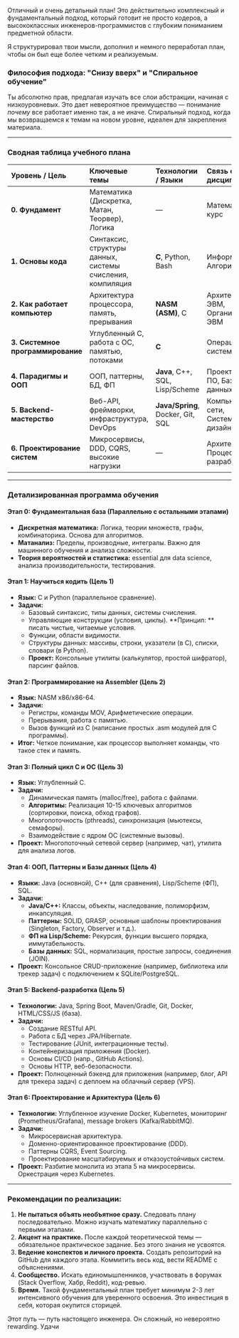 Отличный и очень детальный план! Это действительно комплексный и фундаментальный подход, который готовит не просто кодеров, а высококлассных инженеров-программистов с глубоким пониманием предметной области.

Я структурировал твои мысли, дополнил и немного переработал план, чтобы он был еще более четким и реализуемым.

### Философия подхода: "Снизу вверх" и "Спиральное обучение"

Ты абсолютно прав, предлагая изучать все слои абстракции, начиная с низкоуровневых. Это дает невероятное преимущество — понимание *почему* все работает именно так, а не иначе. Спиральный подход, когда мы возвращаемся к темам на новом уровне, идеален для закрепления материала.

---

### Сводная таблица учебного плана

| Уровень / Цель | Ключевые темы | Технологии / Языки | Связь с дисциплинами |
| :--- | :--- | :--- | :--- |
| **0. Фундамент** | Математика (Дискретка, Матан, Теорвер), Логика | — | Математический курс |
| **1. Основы кода** | Синтаксис, структуры данных, системы счисления, компиляция | **C**, Python, Bash | Информатика, Алгоритмы |
| **2. Как работает компьютер** | Архитектура процессора, память, прерывания | **NASM (ASM)**, C | Архитектура ЭВМ, Организация ЭВМ |
| **3. Системное программирование** | Углубленный C, работа с ОС, памятью, потоками | **C** | Операционные системы |
| **4. Парадигмы и ООП** | ООП, паттерны, БД, ФП | **Java**, C++, SQL, Lisp/Scheme | Проектирование ПО, Базы данных |
| **5. Backend-мастерство** | Веб-API, фреймворки, инфраструктура, DevOps | **Java/Spring**, Docker, Git, SQL | Компьютерные сети, Системный дизайн |
| **6. Проектирование систем** | Микросервисы, DDD, CQRS, высокие нагрузки | — | Архитектура ПО, Процессы разработки |

---

### Детализированная программа обучения

#### **Этап 0: Фундаментальная база (Параллельно с остальными этапами)**
*   **Дискретная математика:** Логика, теории множеств, графы, комбинаторика. Основа для алгоритмов.
*   **Матанализ:** Пределы, производные, интегралы. Важно для машинного обучения и анализа сложности.
*   **Теория вероятностей и статистика:** essential для data science, анализа производительности, тестирования.

#### **Этап 1: Научиться кодить (Цель 1)**
*   **Язык:** C и Python (параллельное сравнение).
*   **Задачи:**
    *   Базовый синтаксис, типы данных, системы счисления.
    *   Управляющие конструкции (условия, циклы). **Принцип: ** писать чистые, читаемые условия.
    *   Функции, области видимости.
    *   Структуры данных: массивы, строки, указатели (в C), списки, словари (в Python).
    *   **Проект:** Консольные утилиты (калькулятор, простой шифратор), парсинг файлов.

#### **Этап 2: Программирование на Assembler (Цель 2)**
*   **Язык:** NASM x86/x86-64.
*   **Задачи:**
    *   Регистры, команды MOV, Арифметические операции.
    *   Прерывания, работа с памятью.
    *   Вызов функций из C (написание простых .asm модулей для C программы).
*   **Итог:** Четкое понимание, как процессор выполняет команды, что такое стек и память.

#### **Этап 3: Полный цикл C и ОС (Цель 3)**
*   **Язык:** Углубленный C.
*   **Задачи:**
    *   Динамическая память (malloc/free), работа с файлами.
    *   **Алгоритмы:** Реализация 10-15 ключевых алгоритмов (сортировки, поиска, обход графов).
    *   Многопоточность (pthreads), синхронизация (мьютексы, семафоры).
    *   Взаимодействие с ядром ОС (системные вызовы).
*   **Проект:** Многопоточный сетевой сервер (например, чат), утилита для анализа логов.

#### **Этап 4: ООП, Паттерны и Базы данных (Цель 4)**
*   **Языки:** Java (основной), C++ (для сравнения), Lisp/Scheme (ФП), SQL.
*   **Задачи:**
    *   **Java/C++:** Классы, объекты, наследование, полиморфизм, инкапсуляция.
    *   **Паттерны:** SOLID, GRASP, основные шаблоны проектирования (Singleton, Factory, Observer и т.д.).
    *   **ФП на Lisp/Scheme:** Рекурсия, функции высшего порядка, иммутабельность.
    *   **Базы данных:** SQL, нормализация, простые запросы, соединения (JOIN).
*   **Проект:** Консольное CRUD-приложение (например, библиотека или трекер задач) с подключением к SQLite/PostgreSQL.

#### **Этап 5: Backend-разработка (Цель 5)**
*   **Технологии:** Java, Spring Boot, Maven/Gradle, Git, Docker, HTML/CSS/JS (база).
*   **Задачи:**
    *   Создание RESTful API.
    *   Работа с БД через JPA/Hibernate.
    *   Тестирование (JUnit, интеграционные тесты).
    *   Контейнеризация приложения (Docker).
    *   Основы CI/CD (напр., GitHub Actions).
    *   Основы HTTP, веб-безопасности.
*   **Проект:** Полноценный бэкенд для приложения (например, блог, API для трекера задач) с деплоем на облачный сервер (VPS).

#### **Этап 6: Проектирование и Архитектура (Цель 6)**
*   **Технологии:** Углубленное изучение Docker, Kubernetes, мониторинг (Prometheus/Grafana), message brokers (Kafka/RabbitMQ).
*   **Задачи:**
    *   Микросервисная архитектура.
    *   Доменно-ориентированное проектирование (DDD).
    *   Паттерны CQRS, Event Sourcing.
    *   Проектирование масштабируемых и отказоустойчивых систем.
*   **Проект:** Разбитие монолита из этапа 5 на микросервисы. Оркестрация через Kubernetes.

---

### Рекомендации по реализации:

1.  **Не пытаться объять необъятное сразу.** Следовать плану последовательно. Можно изучать математику параллельно с первыми этапами.
2.  **Акцент на практике.** После каждой теоретической темы — обязательное практическое задание. Без этого знания не усвоятся.
3.  **Ведение конспектов и личного проекта.** Создать репозиторий на GitHub для каждого этапа. Коммитить весь код, вести README с объяснениями.
4.  **Сообщество.** Искать единомышленников, участвовать в форумах (Stack Overflow, Хабр, Reddit), код-ревью.
5.  **Время.** Такой фундаментальный план требует минимум 2-3 лет интенсивного обучения для уверенного освоения. Это инвестиция в себя, которая окупится сторицей.

Этот путь — путь настоящего инженера. Он сложный, но невероятно rewarding. Удачи